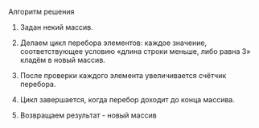 Алгоритм решения
1. Задан некий массив.

2. Делаем цикл перебора элементов: каждое значение, соответствующее условию «длина строки меньше, либо равна 3» кладём в новый массив.
3.	После проверки каждого элемента увеличивается счётчик перебора.
4.	Цикл завершается, когда перебор доходит до конца массива.
5.	Возвращаем результат - новый массив
